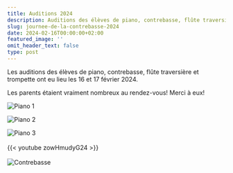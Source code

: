 ```yaml
---
title: Auditions 2024
description: Auditions des élèves de piano, contrebasse, flûte traversière et trompette.
slug: journee-de-la-contrebasse-2024
date: 2024-02-16T00:00:00+02:00
featured_image: ''
omit_header_text: false
type: post
---
```


Les auditions des élèves de piano, contrebasse, flûte traversière et trompette ont eu lieu les 16 et 17 février 2024.

Les parents étaient vraiment nombreux au rendez-vous! Merci à eux!


![Piano 1](/images/evenements/2024/piano-1.jpg)

![Piano 2](/images/evenements/2024/piano-2.jpg)

![Piano 3](/images/evenements/2024/piano-3.jpg)
\
\
{{< youtube zowHmudyG24 >}}
\
\
![Contrebasse](/images/evenements/2024/contrebasse-1.jpg)
